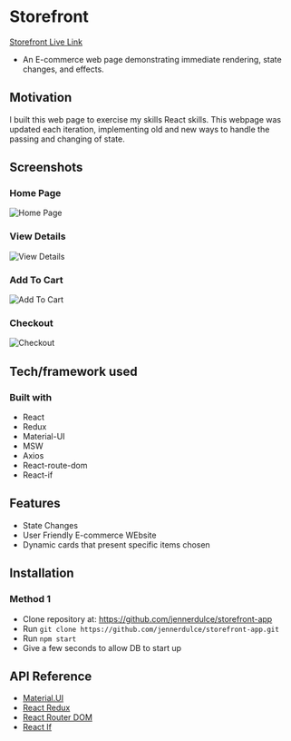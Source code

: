 # Storefront

[Storefront Live Link](https://main.d2evs4x2kq8ixi.amplifyapp.com/)
- An E-commerce web page demonstrating immediate rendering, state changes, and effects.

## Motivation

I built this web page to exercise my skills React skills. This webpage was updated each iteration, implementing old and new ways to handle the passing and changing of state.

## Screenshots

### Home Page
![Home Page](https://j.gifs.com/46zwBg.gif)

### View Details
![View Details](https://j.gifs.com/LZvDqp.gif)

### Add To Cart
![Add To Cart](https://j.gifs.com/Vv7rEB.gif)

### Checkout
![Checkout](https://j.gifs.com/79pz58.gif)



## Tech/framework used

### Built with
  - React
  - Redux
  - Material-UI
  - MSW
  - Axios
  - React-route-dom
  - React-if

## Features
- State Changes
- User Friendly E-commerce WEbsite
- Dynamic cards that present specific items chosen

## Installation

### Method 1
- Clone repository at: https://github.com/jennerdulce/storefront-app
- Run `git clone https://github.com/jennerdulce/storefront-app.git`
- Run `npm start`
- Give a few seconds to allow DB to start up

## API Reference
- [Material.UI](https://material-ui.com/)
- [React Redux](https://react-redux.js.org/)
- [React Router DOM](https://reactrouter.com/web/guides/quick-start)
- [React If](https://www.npmjs.com/package/react-if)
